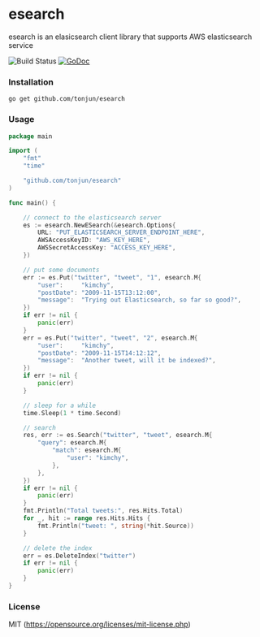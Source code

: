 # esearch

esearch is an elasicsearch client library that supports AWS elasticsearch service

![Build Status](https://api.travis-ci.org/tonjun/esearch.svg?branch=master)
[![GoDoc](https://godoc.org/github.com/tonjun/esearch?status.svg)](https://godoc.org/github.com/tonjun/esearch)

### Installation

`go get github.com/tonjun/esearch`

### Usage

```go
package main

import (
	"fmt"
	"time"

	"github.com/tonjun/esearch"
)

func main() {

	// connect to the elasticsearch server
	es := esearch.NewESearch(&esearch.Options{
		URL: "PUT_ELASTICSEARCH_SERVER_ENDPOINT_HERE",
		AWSAccessKeyID: "AWS_KEY_HERE",
		AWSSecretAccessKey: "ACCESS_KEY_HERE",
	})

	// put some documents
	err := es.Put("twitter", "tweet", "1", esearch.M{
		"user":     "kimchy",
		"postDate": "2009-11-15T13:12:00",
		"message":  "Trying out Elasticsearch, so far so good?",
	})
	if err != nil {
		panic(err)
	}
	err = es.Put("twitter", "tweet", "2", esearch.M{
		"user":     "kimchy",
		"postDate": "2009-11-15T14:12:12",
		"message":  "Another tweet, will it be indexed?",
	})
	if err != nil {
		panic(err)
	}

	// sleep for a while
	time.Sleep(1 * time.Second)

	// search
	res, err := es.Search("twitter", "tweet", esearch.M{
		"query": esearch.M{
			"match": esearch.M{
				"user": "kimchy",
			},
		},
	})
	if err != nil {
		panic(err)
	}
	fmt.Println("Total tweets:", res.Hits.Total)
	for _, hit := range res.Hits.Hits {
		fmt.Println("tweet: ", string(*hit.Source))
	}

	// delete the index
	err = es.DeleteIndex("twitter")
	if err != nil {
		panic(err)
	}
}
```

### License

MIT (https://opensource.org/licenses/mit-license.php)

